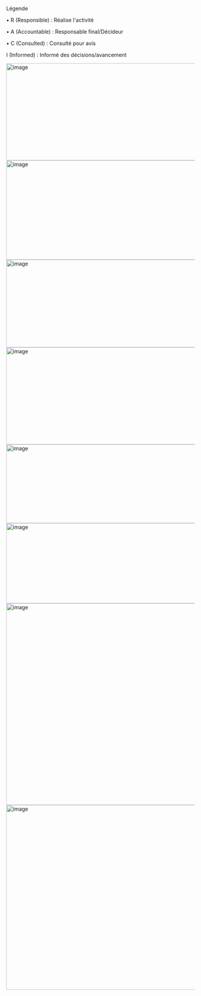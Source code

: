 #

Légende

• R (Responsible) : Réalise l'activité

• A (Accountable) : Responsable final/Décideur

• C (Consulted) : Consulté pour avis

I (Informed) : Informé des décisions/avancement



<img width="711" height="259" alt="image" src="https://github.com/user-attachments/assets/8d6a89de-f6e5-4008-b396-a8db8a73bdf9" />

<img width="712" height="265" alt="image" src="https://github.com/user-attachments/assets/aa27200e-ba99-4cf6-b779-e80361928d8a" />


<img width="667" height="234" alt="image" src="https://github.com/user-attachments/assets/0ef886a6-5d6b-4987-86a9-ada5f1373fb9" />

<img width="694" height="259" alt="image" src="https://github.com/user-attachments/assets/9ce10968-be1a-444f-bf93-577a0933f573" />

<img width="663" height="210" alt="image" src="https://github.com/user-attachments/assets/83f03574-a38c-479e-a13b-bac1745e7c52" />


<img width="633" height="214" alt="image" src="https://github.com/user-attachments/assets/8bec66fc-fad2-4a1f-935b-8de60113719f" />


<img width="646" height="538" alt="image" src="https://github.com/user-attachments/assets/5163ca33-2c94-4258-996e-379e12490e28" />



<img width="634" height="493" alt="image" src="https://github.com/user-attachments/assets/50916c30-a775-4ffe-aa93-c7cf12234421" />



